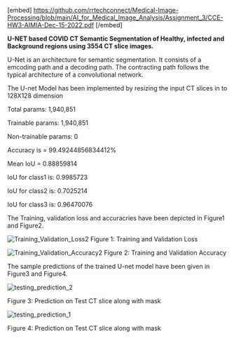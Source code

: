 
[embed] https://github.com/rrtechconnect/Medical-Image-Processing/blob/main/AI_for_Medical_Image_Analysis/Assignment_3/CCE-HW3-AIMIA-Dec-15-2022.pdf [/embed]

**U-NET based COVID CT Semantic Segmentation of Healthy, infected and Background regions using 3554 CT slice images.**

U-Net is an architecture for semantic segmentation. It consists of a emcoding path and a decoding path. The contracting path follows the typical architecture of a convolutional network.

The U-net Model has been implemented by resizing the input CT slices in to 128X128 dimension 

Total params: 1,940,851

Trainable params: 1,940,851

Non-trainable params: 0

Accuracy is = 99.49244856834412%

Mean IoU = 0.88859814

IoU for class1 is: 0.9985723

IoU for class2 is: 0.7025214

IoU for class3 is: 0.96470076

The Training, validation loss and accuracries have been depicted in Figure1 and Figure2.

![Training_Validation_Loss2](https://user-images.githubusercontent.com/117635899/213850010-7a5f2204-528d-437c-949f-cb046178a18a.png)
Figure 1: Training and Validation Loss

![Training_Validation_Accuracy2](https://user-images.githubusercontent.com/117635899/213850143-134f9383-1b51-4f2b-96e0-e051ebc630ce.png)
Figure 2: Training and Validation Accuracy

The sample predictions of the trained U-net model have been given in Figure3 and
Figure4.

![testing_prediction_2](https://user-images.githubusercontent.com/117635899/213850569-c2a75a74-9d99-4eba-9757-ec8e39dd2f5b.png)

Figure 3: Prediction on Test CT slice along with mask

![testing_prediction_1](https://user-images.githubusercontent.com/117635899/213850663-f48c055a-d5bd-401a-aea0-ed7c985f37e9.png)

Figure 4: Prediction on Test CT slice along with mask

